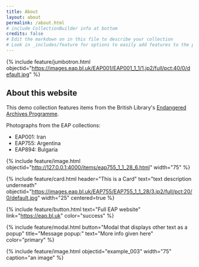 ```yaml
---
title: About
layout: about
permalink: /about.html
# include CollectionBuilder info at bottom
credits: false
# Edit the markdown on in this file to describe your collection
# Look in _includes/feature for options to easily add features to the page
---
```


{% include feature/jumbotron.html objectid="https://images.eap.bl.uk/EAP001/EAP001_1_1/1.jp2/full/pct:40/0/default.jpg" %} 



## About this website

This demo collection features items from the British Library's [Endangered Archives Programme](https://eap.bl.uk).
 
Photographs from the EAP collections:

- EAP001: Iran
- EAP755: Argentina
- EAP894: Bulgaria

{% include feature/image.html objectid="http://127.0.0.1:4000/items/eap755_1_1_28_6.html" width="75" %}

{% include feature/card.html header="This is a Card" text="text description underneath" objectid="https://images.eap.bl.uk/EAP755/EAP755_1_1_28/3.jp2/full/pct:20/0/default.jpg" width="25" centered=true %}

{% include feature/button.html text="Full EAP website" link="https://eap.bl.uk" color="success" %}

{% include feature/modal.html button="Modal that displays other text as a popup" title="Message popup:" text="More info given here" color="primary" %}

{% include feature/image.html objectid="example_003" width="75" caption="an image" %}